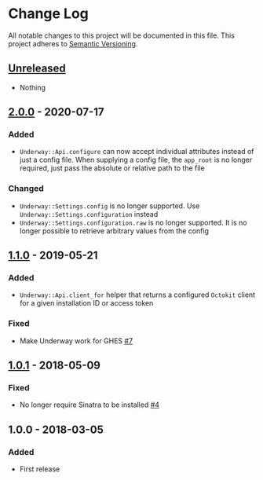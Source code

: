 # Change Log
All notable changes to this project will be documented in this file.
This project adheres to [Semantic Versioning](http://semver.org/).

## [Unreleased][unreleased]
- Nothing

## [2.0.0] - 2020-07-17
### Added
- `Underway::Api.configure` can now accept individual attributes instead of
  just a config file. When supplying a config file, the `app_root` is no longer
  required, just pass the absolute or relative path to the file

### Changed
- `Underway::Settings.config` is no longer supported. Use
  `Underway::Settings.configuration` instead
- `Underway::Settings.configuration.raw` is no longer supported. It is no
  longer possible to retrieve arbitrary values from the config

## [1.1.0] - 2019-05-21
### Added
- `Underway::Api.client_for` helper that returns a configured `Octokit` client
  for a given installation ID or access token

### Fixed
- Make Underway work for GHES
  [#7](https://github.com/jamesmartin/underway/pulls/7)

## [1.0.1] - 2018-05-09
### Fixed
- No longer require Sinatra to be installed
  [#4](https://github.com/jamesmartin/underway/issues/4)

## 1.0.0 - 2018-03-05
### Added
- First release

[unreleased]: https://github.com/jamesmartin/underway/compare/v2.0.0...HEAD
[2.0.0]: https://github.com/jamesmartin/underway/compare/v1.1.0...v2.0.0
[1.1.0]: https://github.com/jamesmartin/underway/compare/v1.0.1...v1.1.0
[1.0.1]: https://github.com/jamesmartin/underway/compare/v1.0.0...v1.0.1
[1.0.0]: https://github.com/jamesmartin/underway/compare/5c7f4d7d3bfc...v1.0.0
